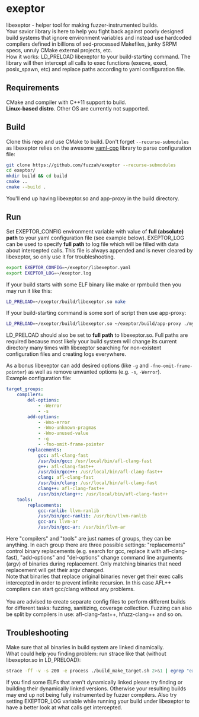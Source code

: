 # exeptor
libexeptor - helper tool for making fuzzer-instrumented builds. <br>
Your savior library is here to help you fight back against poorly designed build systems that ignore environment variables and instead use hardcoded compilers defined in billions of sed-processed Makefiles, junky SRPM specs, unruly CMake external projects, etc. <br>
How it works: LD_PRELOAD libexeptor to your build-starting command. The library will then intercept all calls to exec functions (execve, execl, posix_spawn, etc) and replace paths according to yaml configuration file. <br>

## Requirements
CMake and compiler with C++11 support to build. <br>
**Linux-based distro**. Other OS are currently not supported. <br>

## Build
Clone this repo and use CMake to build. Don't forget `--recurse-submodules` as libexeptor relies on the awesome [yaml-cpp](https://github.com/jbeder/yaml-cpp) library to parse configuration file:
```bash
git clone https://github.com/fuzzah/exeptor --recurse-submodules
cd exeptor/
mkdir build && cd build
cmake ..
cmake --build .
```
You'll end up having libexeptor.so and app-proxy in the build directory.

## Run
Set EXEPTOR_CONFIG environment variable with value of **full (absolute) path** to your yaml configuration file (see example below). EXEPTOR_LOG can be used to specify **full path** to log file which will be filled with data about intercepted calls. This file is always appended and is never cleared by libexeptor, so only use it for troubleshooting.
```bash
export EXEPTOR_CONFIG=~/exeptor/libexeptor.yaml
export EXEPTOR_LOG=~/exeptor.log
```
If your build starts with some ELF binary like make or rpmbuild then you may run it like this:
```bash
LD_PRELOAD=~/exeptor/build/libexeptor.so make
```
If your build-starting command is some sort of script then use app-proxy:
```bash
LD_PRELOAD=~/exeptor/build/libexeptor.so ~/exeptor/build/app-proxy ./my_build_starter.sh
```
LD_PRELOAD should also be set to **full path** to libexeptor.so. Full paths are required because most likely your build system will change its current directory many times with libexeptor searching for non-existent configuration files and creating logs everywhere. <br>

As a bonus libexeptor can add desired options (like `-g` and `-fno-omit-frame-pointer`) as well as remove unwanted options (e.g. `-s`, `-Werror`). <br>
Example configuration file: <br>
```yaml
target_groups:
    compilers:
        del-options:
            - -Werror
            - -s
        add-options:
            - -Wno-error
            - -Wno-unknown-pragmas
            - -Wno-unused-value
            - -g
            - -fno-omit-frame-pointer
        replacements:
            gcc: afl-clang-fast
            /usr/bin/gcc: /usr/local/bin/afl-clang-fast
            g++: afl-clang-fast++
            /usr/bin/gcc++: /usr/local/bin/afl-clang-fast++
            clang: afl-clang-fast
            /usr/bin/clang: /usr/local/bin/afl-clang-fast
            clang++: afl-clang-fast++
            /usr/bin/clang++: /usr/local/bin/afl-clang-fast++
    tools:
        replacements:
            gcc-ranlib: llvm-ranlib
            /usr/bin/gcc-ranlib: /usr/bin/llvm-ranlib
            gcc-ar: llvm-ar
            /usr/bin/gcc-ar: /usr/bin/llvm-ar

```
Here "compilers" and "tools" are just names of groups, they can be anything. In each group there are three possible settings: "replacements" control binary replacements (e.g. search for gcc, replace it with afl-clang-fast), "add-options" and "del-options" change command line arguments (argv) of binaries during replacement. Only matching binaries that need replacement will get their argv changed. <br>
Note that binaries that replace original binaries never get their exec calls intercepted in order to prevent infinite recursion. In this case AFL++ compilers can start gcc/clang without any problems. <br>
<br>
You are advised to create separate config files to perform different builds for different tasks: fuzzing, sanitizing, coverage collection. Fuzzing can also be split by compilers in use: afl-clang-fast++, hfuzz-clang++ and so on.

## Troubleshooting
Make sure that all binaries in build system are linked dinamically.<br>
What could help you finding problem: run strace like that (without libexeptor.so in LD_PRELOAD):
```bash
strace -ff -v -s 200 -e process ./build_make_target.sh 2>&1 | egrep "exec\S+\s*\(" | cut -f2 -d\" | sort | uniq | xargs file {} | grep ELF | grep -v "dynamically linked"
```
If you find some ELFs that aren't dynamically linked please try finding or building their dynamically linked versions. Otherwise your resulting builds may end up not being fully instrumented by fuzzer compilers.
Also try setting EXEPTOR_LOG variable while running your build under libexeptor to have a better look at what calls get intercepted.
